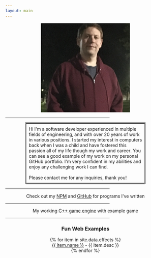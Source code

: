 ```yaml
---
layout: main
---
```


<div style="text-align:center;"><img src="img/my_pic.png" width="280px"/></div>

<hr style="width:65%"/>

<div style="text-align:center;">
<table style="width:75%;margin-left:auto;margin-right:auto;border:3px double;">
<tr>
<td style="text-align:left;padding:8px;">
    Hi I'm a software developer experienced in multiple fields of engineering, and with over 20 years of work in various positions.  I started my interest in computers back when I was a child and have fostered this passion all of my life though my work and career.  You can see a good example of my work on my personal GitHub portfolio.  I'm very confident in my abilities and enjoy any challenging work I can find.
    <br/><br/>
    Please contact me for any inquiries, thank you!
</td>
</tr>
</table>
</div>

<hr style="width:65%;"/>

<div style="text-align:center;">Check out my
<a href="https://www.npmjs.com/~spongex" target="_blank" rel="noopener noreferrer">NPM</a>
and
<a href="https://github.com/AtomicSponge" target="_blank" rel="noopener noreferrer">GitHub</a>
for programs I've written</div>

<hr style="width:65%"/>
<div style="text-align:center;">My working
<a href="https://github.com/wtfsystems" target="_blank" rel="noopener noreferrer">C++ game engine</a>
with example game

<hr style="width:65%;"/>

<div style="text-align:center;">
<h3>Fun Web Examples</h3>
{% for item in site.data.effects %}
<div><a href="{{ item.link }}" target="_blank" rel="noopener noreferrer">{{ item.name }}</a> - {{ item.desc }}</div>
{% endfor %}
</div>